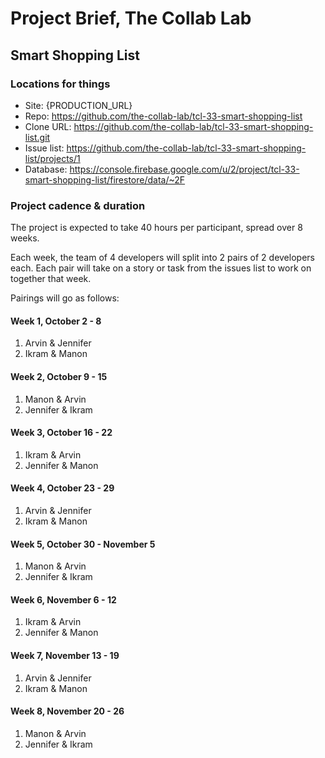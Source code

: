 # Project Brief, The Collab Lab

## Smart Shopping List

### Locations for things

- Site: {PRODUCTION_URL}
- Repo: https://github.com/the-collab-lab/tcl-33-smart-shopping-list
- Clone URL: https://github.com/the-collab-lab/tcl-33-smart-shopping-list.git
- Issue list: https://github.com/the-collab-lab/tcl-33-smart-shopping-list/projects/1
- Database: https://console.firebase.google.com/u/2/project/tcl-33-smart-shopping-list/firestore/data/~2F

### Project cadence & duration

The project is expected to take 40 hours per participant, spread over 8 weeks.

Each week, the team of 4 developers will split into 2 pairs of 2 developers each. Each pair will take on a story or task from the issues list to work on together that week.

Pairings will go as follows:

#### Week 1, October 2 - 8

1. Arvin & Jennifer
2. Ikram & Manon

#### Week 2, October 9 - 15

1. Manon & Arvin
2. Jennifer & Ikram

#### Week 3, October 16 - 22

1. Ikram & Arvin
2. Jennifer & Manon

#### Week 4, October 23 - 29

1. Arvin & Jennifer
2. Ikram & Manon

#### Week 5, October 30 - November 5

1. Manon & Arvin
2. Jennifer & Ikram

#### Week 6, November 6 - 12

1. Ikram & Arvin
2. Jennifer & Manon

#### Week 7, November 13 - 19

1. Arvin & Jennifer
2. Ikram & Manon

#### Week 8, November 20 - 26

1. Manon & Arvin
2. Jennifer & Ikram
